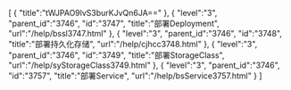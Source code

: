 [
	{
		"title":"tWJPAO9lvS3burKJvQn6JA=="
	},
	{
		"level":"3",
		"parent_id":"3746",
		"id":"3747",
		"title":"部署Deployment",
		"url":"/help/bssl3747.html"
	},
	{
		"level":"3",
		"parent_id":"3746",
		"id":"3748",
		"title":"部署持久化存储",
		"url":"/help/cjhcc3748.html"
	},
	{
		"level":"3",
		"parent_id":"3746",
		"id":"3749",
		"title":"部署StorageClass",
		"url":"/help/syStorageClass3749.html"
	},
	{
		"level":"3",
		"parent_id":"3746",
		"id":"3757",
		"title":"部署Service",
		"url":"/help/bsService3757.html"
	}
]